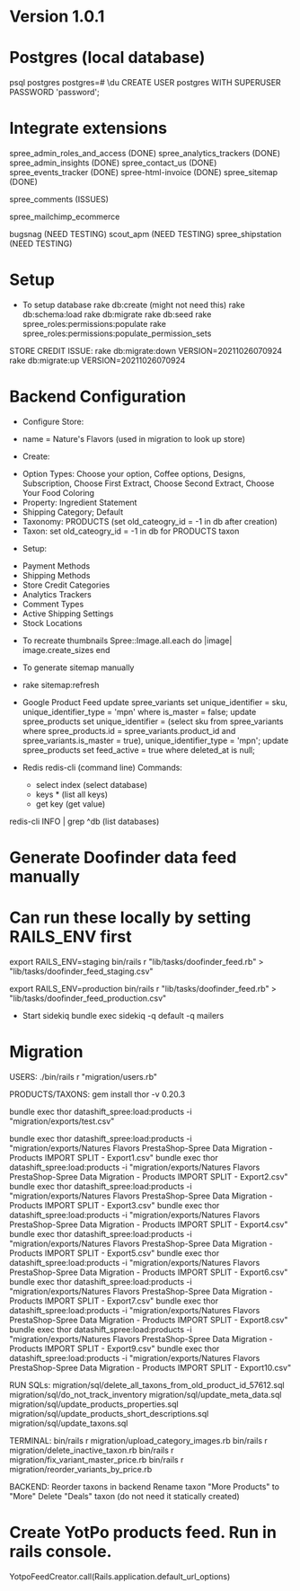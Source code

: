 # Version 1.0.1

# Postgres (local database)
psql postgres
postgres=# \du
CREATE USER postgres WITH SUPERUSER PASSWORD 'password';


# Integrate extensions
spree_admin_roles_and_access (DONE)
spree_analytics_trackers (DONE)
spree_admin_insights (DONE)
spree_contact_us (DONE)
spree_events_tracker (DONE)
spree-html-invoice (DONE)
spree_sitemap (DONE)

spree_comments (ISSUES)

spree_mailchimp_ecommerce

bugsnag (NEED TESTING)
scout_apm (NEED TESTING)
spree_shipstation (NEED TESTING)

# Setup

* To setup database
rake db:create (might not need this)
rake db:schema:load
rake db:migrate
rake db:seed
rake spree_roles:permissions:populate
rake spree_roles:permissions:populate_permission_sets

STORE CREDIT ISSUE:
rake db:migrate:down VERSION=20211026070924
rake db:migrate:up VERSION=20211026070924

# Backend Configuration

* Configure Store:
- name = Nature's Flavors (used in migration to look up store)

* Create:
- Option Types: Choose your option, Coffee options, Designs, Subscription, Choose First Extract, Choose Second Extract, Choose Your Food Coloring
- Property: Ingredient Statement
- Shipping Category; Default
- Taxonomy: PRODUCTS (set old_cateogry_id = -1 in db after creation)
- Taxon: set old_cateogry_id = -1 in db for PRODUCTS taxon

* Setup:
- Payment Methods
- Shipping Methods
- Store Credit Categories
- Analytics Trackers
- Comment Types
- Active Shipping Settings
- Stock Locations

* To recreate thumbnails
Spree::Image.all.each do |image| image.create_sizes end

* To generate sitemap manually
- rake sitemap:refresh

* Google Product Feed
update spree_variants set unique_identifier = sku, unique_identifier_type = 'mpn' where is_master = false;
update spree_products set unique_identifier = (select sku from spree_variants where spree_products.id = spree_variants.product_id and spree_variants.is_master = true), unique_identifier_type = 'mpn';
update spree_products set feed_active = true where deleted_at is null;


* Redis
redis-cli (command line)
  Commands:
  - select index (select database)
  - keys * (list all keys)
  - get key (get value)

redis-cli INFO | grep ^db (list databases)


# Generate Doofinder data feed manually
# Can run these locally by setting RAILS_ENV first
export RAILS_ENV=staging
bin/rails r "lib/tasks/doofinder_feed.rb" > "lib/tasks/doofinder_feed_staging.csv"

export RAILS_ENV=production
bin/rails r "lib/tasks/doofinder_feed.rb" > "lib/tasks/doofinder_feed_production.csv"


* Start sidekiq
bundle exec sidekiq -q default -q mailers


# Migration
USERS:
./bin/rails r "migration/users.rb"

PRODUCTS/TAXONS:
gem install thor -v 0.20.3

bundle exec thor datashift_spree:load:products -i "migration/exports/test.csv"

bundle exec thor datashift_spree:load:products -i "migration/exports/Natures Flavors PrestaShop-Spree Data Migration - Products IMPORT SPLIT - Export1.csv"
bundle exec thor datashift_spree:load:products -i "migration/exports/Natures Flavors PrestaShop-Spree Data Migration - Products IMPORT SPLIT - Export2.csv"
bundle exec thor datashift_spree:load:products -i "migration/exports/Natures Flavors PrestaShop-Spree Data Migration - Products IMPORT SPLIT - Export3.csv"
bundle exec thor datashift_spree:load:products -i "migration/exports/Natures Flavors PrestaShop-Spree Data Migration - Products IMPORT SPLIT - Export4.csv"
bundle exec thor datashift_spree:load:products -i "migration/exports/Natures Flavors PrestaShop-Spree Data Migration - Products IMPORT SPLIT - Export5.csv"
bundle exec thor datashift_spree:load:products -i "migration/exports/Natures Flavors PrestaShop-Spree Data Migration - Products IMPORT SPLIT - Export6.csv"
bundle exec thor datashift_spree:load:products -i "migration/exports/Natures Flavors PrestaShop-Spree Data Migration - Products IMPORT SPLIT - Export7.csv"
bundle exec thor datashift_spree:load:products -i "migration/exports/Natures Flavors PrestaShop-Spree Data Migration - Products IMPORT SPLIT - Export8.csv"
bundle exec thor datashift_spree:load:products -i "migration/exports/Natures Flavors PrestaShop-Spree Data Migration - Products IMPORT SPLIT - Export9.csv"
bundle exec thor datashift_spree:load:products -i "migration/exports/Natures Flavors PrestaShop-Spree Data Migration - Products IMPORT SPLIT - Export10.csv"

RUN SQLs:
migration/sql/delete_all_taxons_from_old_product_id_57612.sql
migration/sql/do_not_track_inventory
migration/sql/update_meta_data.sql
migration/sql/update_products_properties.sql
migration/sql/update_products_short_descriptions.sql
migration/sql/update_taxons.sql

TERMINAL:
bin/rails r migration/upload_category_images.rb
bin/rails r migration/delete_inactive_taxon.rb
bin/rails r migration/fix_variant_master_price.rb
bin/rails r migration/reorder_variants_by_price.rb


BACKEND:
Reorder taxons in backend
Rename taxon "More Products" to "More"
Delete "Deals" taxon (do not need it statically created)

# Create YotPo products feed. Run in rails console.
YotpoFeedCreator.call(Rails.application.default_url_options)
